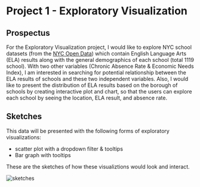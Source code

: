 # Project 1 - Exploratory Visualization

## Prospectus

For the Exploratory Visualization project, I would like to explore NYC school datasets (from the [NYC Open Data](https://data.cityofnewyork.us/Education/2013-2018-School-ELA-REsults/qkpp-pbi8)) which contain English Language Arts (ELA) results along with the general demographics of each school (total 1119 school). With two other variables (Chronic Absence Rate & Economic Needs Index), I am interested in searching for potential relationship between the ELA results of schools and these two independent variables. Also, I would like to present the distribution of ELA results based on the borough of schools by creating interactive plot and chart, so that the users can explore each school by seeing the location, ELA result, and absence rate. 


## Sketches

This data will be presented with the following forms of exploratory visualizations:

- scatter plot with a dropdown filter & tooltips
- Bar graph with tooltips

These are the sketches of how these visualiztions would look and interact.

![sketches](https://github.com/shinhwasobh/Interactive-Data-Vis-Fall2020/blob/master/Project/Sketches_exploratory.png)